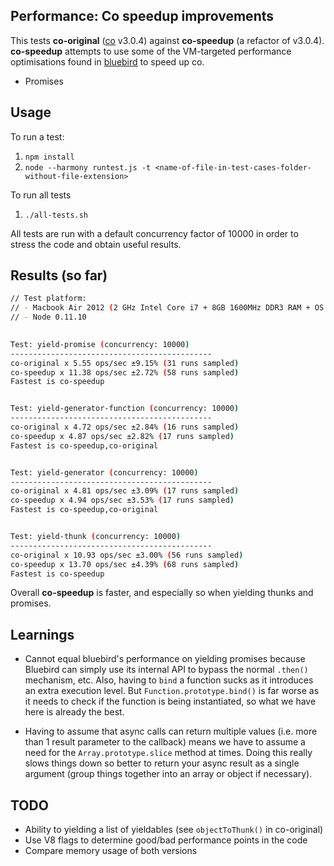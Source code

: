 ## Performance: Co speedup improvements

This tests **co-original** ([co](https://github.com/visionmedia/co) v3.0.4) against **co-speedup** (a refactor of v3.0.4). **co-speedup** attempts to use some of the VM-targeted performance optimisations found in [bluebird](https://github.com/petkaantonov/bluebird) to speed up co.

* Promises

## Usage

To run a test:

1. `npm install`
1. `node --harmony runtest.js -t <name-of-file-in-test-cases-folder-without-file-extension>`

To run all tests

1. `./all-tests.sh`

All tests are run with a default concurrency factor of 10000 in order to stress the code and obtain useful results.

## Results (so far)

```bash
// Test platform:
// - Macbook Air 2012 (2 GHz Intel Core i7 + 8GB 1600MHz DDR3 RAM + OS X 10.9 (13A603)) 
// - Node 0.11.10
 

Test: yield-promise (concurrency: 10000)
---------------------------------------------
co-original x 5.55 ops/sec ±9.15% (31 runs sampled)
co-speedup x 11.38 ops/sec ±2.72% (58 runs sampled)
Fastest is co-speedup


Test: yield-generator-function (concurrency: 10000)
---------------------------------------------
co-original x 4.72 ops/sec ±2.84% (16 runs sampled)
co-speedup x 4.87 ops/sec ±2.82% (17 runs sampled)
Fastest is co-speedup,co-original


Test: yield-generator (concurrency: 10000)
---------------------------------------------
co-original x 4.81 ops/sec ±3.09% (17 runs sampled)
co-speedup x 4.94 ops/sec ±3.53% (17 runs sampled)
Fastest is co-speedup,co-original


Test: yield-thunk (concurrency: 10000)
---------------------------------------------
co-original x 10.93 ops/sec ±3.00% (56 runs sampled)
co-speedup x 13.70 ops/sec ±4.39% (68 runs sampled)
Fastest is co-speedup
```

Overall **co-speedup** is faster, and especially so when yielding thunks and promises.

## Learnings

* Cannot equal bluebird's performance on yielding promises because Bluebird can simply use its internal API to bypass the normal `.then()` mechanism, etc. Also, having to `bind` a function sucks as it introduces an extra execution level. But `Function.prototype.bind()` is far worse as it needs to check if the function is being instantiated, so what we have here is already the best.

* Having to assume that async calls can return multiple values (i.e. more than 1 result parameter to the callback) means we have to assume a need for the `Array.prototype.slice` method at times. Doing this really slows things down so better to return your async result as a single argument (group things together into an array or object if necessary).


## TODO

* Ability to yielding a list of yieldables (see `objectToThunk()` in co-original) 
* Use V8 flags to determine good/bad performance points in the code
* Compare memory usage of both versions




